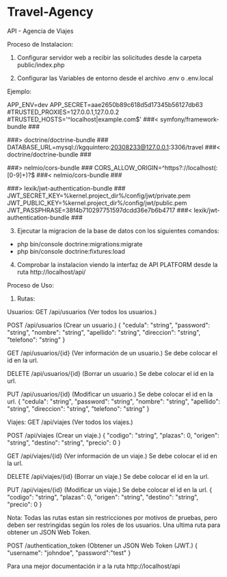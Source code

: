 # Travel-Agency
API - Agencia de Viajes

Proceso de Instalacion:

1. Configurar servidor web a recibir las solicitudes desde la carpeta public/index.php

2. Configurar las Variables de entorno desde el archivo .env o .env.local

Ejemplo:

APP_ENV=dev
APP_SECRET=aae2650b89c618d5d17345b56127db63
#TRUSTED_PROXIES=127.0.0.1,127.0.0.2
#TRUSTED_HOSTS='^localhost|example\.com$'
###< symfony/framework-bundle ###

###> doctrine/doctrine-bundle ###
DATABASE_URL=mysql://kgquintero:20308233@127.0.0.1:3306/travel
###< doctrine/doctrine-bundle ###

###> nelmio/cors-bundle ###
CORS_ALLOW_ORIGIN=^https?://localhost(:[0-9]+)?$
###< nelmio/cors-bundle ###

###> lexik/jwt-authentication-bundle ###
JWT_SECRET_KEY=%kernel.project_dir%/config/jwt/private.pem
JWT_PUBLIC_KEY=%kernel.project_dir%/config/jwt/public.pem
JWT_PASSPHRASE=38f4b710297751597dcdd36e7b6b4717
###< lexik/jwt-authentication-bundle ###

3. Ejecutar la migracion de la base de datos con los siguientes comandos:

* php bin/console doctrine:migrations:migrate
* php bin/console doctrine:fixtures:load

4. Comprobar la instalacion viendo la interfaz de API PLATFORM desde la ruta http://localhost/api/

Proceso de Uso:

1. Rutas:

Usuarios:
GET /api/usuarios (Ver todos los usuarios.)

POST /api/usuarios (Crear un usuario.)
{
  "cedula": "string",
  "password": "string",
  "nombre": "string",
  "apellido": "string",
  "direccion": "string",
  "telefono": "string"
}

GET /api/usuarios/{id} (Ver información de un usuario.)
Se debe colocar el id en la url.

DELETE /api/usuarios/{id} (Borrar un usuario.)
Se debe colocar el id en la url.

PUT /api/usuarios/{id} (Modificar un usuario.)
Se debe colocar el id en la url.
{
  "cedula": "string",
  "password": "string",
  "nombre": "string",
  "apellido": "string",
  "direccion": "string",
  "telefono": "string"
}

Viajes:
GET /api/viajes (Ver todos los viajes.)

POST /api/viajes (Crear un viaje.)
{
  "codigo": "string",
  "plazas": 0,
  "origen": "string",
  "destino": "string",
  "precio": 0
}

GET /api/viajes/{id} (Ver información de un viaje.)
Se debe colocar el id en la url.

DELETE /api/viajes/{id} (Borrar un viaje.)
Se debe colocar el id en la url.

PUT /api/viajes/{id} (Modificar un viaje.)
Se debe colocar el id en la url.
{
  "codigo": "string",
  "plazas": 0,
  "origen": "string",
  "destino": "string",
  "precio": 0
}

Nota: Todas las rutas estan sin restricciones por motivos de pruebas,
pero deben ser restringidas según los roles de los usuarios.
Una ultima ruta para obtener un JSON Web Token.

POST /authentication_token (Obtener un JSON Web Token (JWT.)
{
  "username": "johndoe",
  "password":"test"
}

Para una mejor documentación ir a la ruta http://localhost/api
